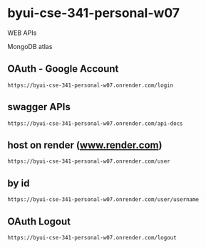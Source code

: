 # byui-cse-341-personal-w07

WEB APIs

MongoDB atlas

## OAuth - Google Account

```
https://byui-cse-341-personal-w07.onrender.com/login
```

## swagger APIs

```
https://byui-cse-341-personal-w07.onrender.com/api-docs
```

## host on render (www.render.com)

```
https://byui-cse-341-personal-w07.onrender.com/user
```

## by id

```
https://byui-cse-341-personal-w07.onrender.com/user/username
```

## OAuth Logout

```
https://byui-cse-341-personal-w07.onrender.com/logout
```
